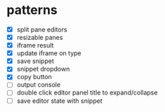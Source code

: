 # patterns

- [x] split pane editors
- [x] resizable panes
- [x] iframe result
- [x] update iframe on type
- [x] save snippet
- [x] snippet dropdown
- [x] copy button
- [ ] output console
- [ ] double click editor panel title to expand/collapse
- [ ] save editor state with snippet
